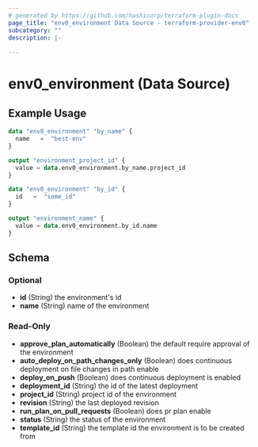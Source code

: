 ```yaml
---
# generated by https://github.com/hashicorp/terraform-plugin-docs
page_title: "env0_environment Data Source - terraform-provider-env0"
subcategory: ""
description: |-
  
---
```


# env0_environment (Data Source)



## Example Usage

```terraform
data "env0_environment" "by_name" {
  name   =  "best-env"
}

output "environment_project_id" {
  value = data.env0_environment.by_name.project_id
}

data "env0_environment" "by_id" {
  id   =  "some_id"
}

output "environment_name" {
  value = data.env0_environment.by_id.name
}
```

<!-- schema generated by tfplugindocs -->
## Schema

### Optional

- **id** (String) the environment's id
- **name** (String) name of the environment

### Read-Only

- **approve_plan_automatically** (Boolean) the default require approval of the environment
- **auto_deploy_on_path_changes_only** (Boolean) does continuous deployment on file changes in path enable
- **deploy_on_push** (Boolean) does continuous deployment is enabled
- **deployment_id** (String) the id of the latest deployment
- **project_id** (String) project id of the environment
- **revision** (String) the last deployed revision
- **run_plan_on_pull_requests** (Boolean) does pr plan enable
- **status** (String) the status of the environment
- **template_id** (String) the template id the environment is to be created from


